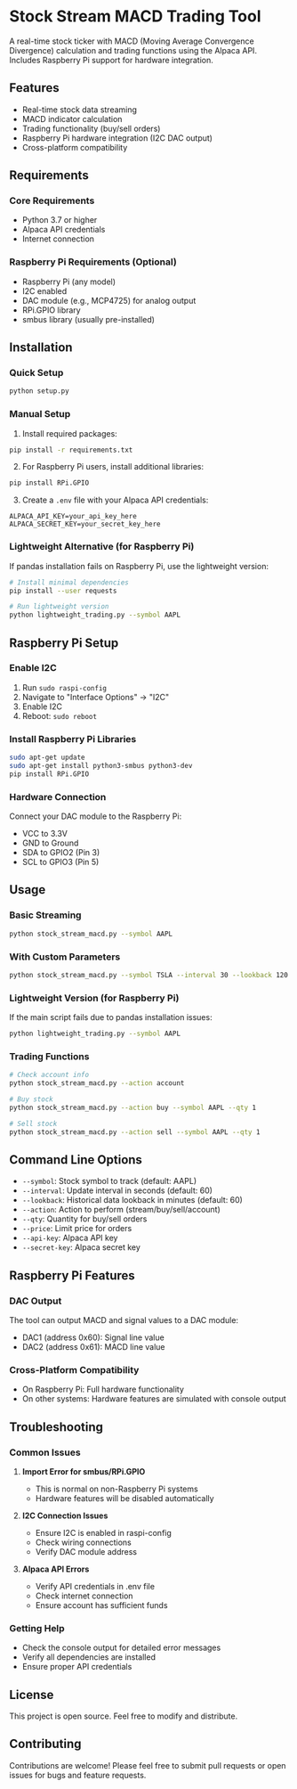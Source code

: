 # Stock Stream MACD Trading Tool

A real-time stock ticker with MACD (Moving Average Convergence Divergence) calculation and trading functions using the Alpaca API. Includes Raspberry Pi support for hardware integration.

## Features

- Real-time stock data streaming
- MACD indicator calculation
- Trading functionality (buy/sell orders)
- Raspberry Pi hardware integration (I2C DAC output)
- Cross-platform compatibility

## Requirements

### Core Requirements
- Python 3.7 or higher
- Alpaca API credentials
- Internet connection

### Raspberry Pi Requirements (Optional)
- Raspberry Pi (any model)
- I2C enabled
- DAC module (e.g., MCP4725) for analog output
- RPi.GPIO library
- smbus library (usually pre-installed)

## Installation

### Quick Setup
```bash
python setup.py
```

### Manual Setup
1. Install required packages:
```bash
pip install -r requirements.txt
```

2. For Raspberry Pi users, install additional libraries:
```bash
pip install RPi.GPIO
```

3. Create a `.env` file with your Alpaca API credentials:
```
ALPACA_API_KEY=your_api_key_here
ALPACA_SECRET_KEY=your_secret_key_here
```

### Lightweight Alternative (for Raspberry Pi)
If pandas installation fails on Raspberry Pi, use the lightweight version:
```bash
# Install minimal dependencies
pip install --user requests

# Run lightweight version
python lightweight_trading.py --symbol AAPL
```

## Raspberry Pi Setup

### Enable I2C
1. Run `sudo raspi-config`
2. Navigate to "Interface Options" → "I2C"
3. Enable I2C
4. Reboot: `sudo reboot`

### Install Raspberry Pi Libraries
```bash
sudo apt-get update
sudo apt-get install python3-smbus python3-dev
pip install RPi.GPIO
```

### Hardware Connection
Connect your DAC module to the Raspberry Pi:
- VCC to 3.3V
- GND to Ground
- SDA to GPIO2 (Pin 3)
- SCL to GPIO3 (Pin 5)

## Usage

### Basic Streaming
```bash
python stock_stream_macd.py --symbol AAPL
```

### With Custom Parameters
```bash
python stock_stream_macd.py --symbol TSLA --interval 30 --lookback 120
```

### Lightweight Version (for Raspberry Pi)
If the main script fails due to pandas installation issues:
```bash
python lightweight_trading.py --symbol AAPL
```

### Trading Functions
```bash
# Check account info
python stock_stream_macd.py --action account

# Buy stock
python stock_stream_macd.py --action buy --symbol AAPL --qty 1

# Sell stock
python stock_stream_macd.py --action sell --symbol AAPL --qty 1
```

## Command Line Options

- `--symbol`: Stock symbol to track (default: AAPL)
- `--interval`: Update interval in seconds (default: 60)
- `--lookback`: Historical data lookback in minutes (default: 60)
- `--action`: Action to perform (stream/buy/sell/account)
- `--qty`: Quantity for buy/sell orders
- `--price`: Limit price for orders
- `--api-key`: Alpaca API key
- `--secret-key`: Alpaca secret key

## Raspberry Pi Features

### DAC Output
The tool can output MACD and signal values to a DAC module:
- DAC1 (address 0x60): Signal line value
- DAC2 (address 0x61): MACD line value

### Cross-Platform Compatibility
- On Raspberry Pi: Full hardware functionality
- On other systems: Hardware features are simulated with console output

## Troubleshooting

### Common Issues

1. **Import Error for smbus/RPi.GPIO**
   - This is normal on non-Raspberry Pi systems
   - Hardware features will be disabled automatically

2. **I2C Connection Issues**
   - Ensure I2C is enabled in raspi-config
   - Check wiring connections
   - Verify DAC module address

3. **Alpaca API Errors**
   - Verify API credentials in .env file
   - Check internet connection
   - Ensure account has sufficient funds

### Getting Help
- Check the console output for detailed error messages
- Verify all dependencies are installed
- Ensure proper API credentials

## License

This project is open source. Feel free to modify and distribute.

## Contributing

Contributions are welcome! Please feel free to submit pull requests or open issues for bugs and feature requests. 